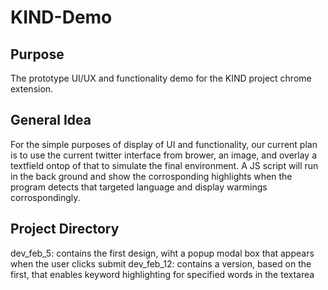# KIND-Demo

## Purpose
The prototype UI/UX and functionality demo for the KIND project chrome extension.

## General Idea

For the simple purposes of display of UI and functionality, our current plan is to use the current twitter interface from brower, an image, and overlay a textfield ontop of that to simulate the final environment. A JS script will run in the back ground and show the corrosponding highlights when the program detects that targeted language and display warmings corrospondingly.

## Project Directory

dev_feb_5:
contains the first design, wiht a popup modal box that appears when the user clicks submit
dev_feb_12:
contains a version, based on the first, that enables keyword highlighting for specified words in the textarea